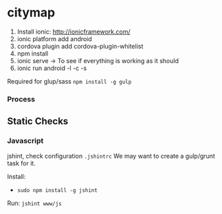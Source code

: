 # citymap

1. Install ionic: http://ionicframework.com/
2. ionic platform add android
3. cordova plugin add cordova-plugin-whitelist
4. npm install
5. ionic serve -> To see if everything is working as it should
6. ionic run android -l -c -s


Required for glup/sass
`npm install -g gulp`

### Process

## Static Checks

### Javascript

jshint, check configuration `.jshintrc`
We may want to create a gulp/grunt task for it.

Install: 
   -  `sudo npm install -g jshint`
   
Run: 
    `jshint www/js`